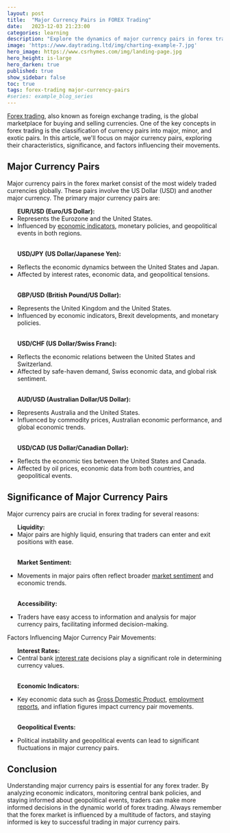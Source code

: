 ```yaml
---
layout: post
title:  "Major Currency Pairs in FOREX Trading"
date:   2023-12-03 21:23:00
categories: learning
description: "Explore the dynamics of major currency pairs in forex trading, from EUR/USD to USD/JPY. Understand key factors influencing their movements."
image: 'https://www.daytrading.ltd/img/charting-example-7.jpg'
hero_image: https://www.csrhymes.com/img/landing-page.jpg
hero_height: is-large
hero_darken: true
published: true
show_sidebar: false
toc: true
tags: forex-trading major-currency-pairs
#series: example_blog_series
---
```


<p><a href="https://www.daytrading.ltd/learning/what-is-forex-trading">Forex trading</a>, also known as foreign exchange trading, is the global marketplace for buying and selling currencies. One of the key concepts in forex trading is the classification of currency pairs into major, minor, and exotic pairs. In this article, we'll focus on major currency pairs, exploring their characteristics, significance, and factors influencing their movements.</p>

## Major Currency Pairs
<p>Major currency pairs in the forex market consist of the most widely traded currencies globally. These pairs involve the US Dollar (USD) and another major currency. The primary major currency pairs are:</p>
<ul>
<strong>EUR/USD (Euro/US Dollar):</strong>

<li>Represents the Eurozone and the United States.</li>
<li>Influenced by <a href="https://www.daytrading.ltd/learning/economic-indicators-in-forex-trading">economic indicators</a>, monetary policies, and geopolitical events in both regions.</li><br>

<strong>USD/JPY (US Dollar/Japanese Yen):</strong>

<li>Reflects the economic dynamics between the United States and Japan.</li>
<li>Affected by interest rates, economic data, and geopolitical tensions.</li><br>

<strong>GBP/USD (British Pound/US Dollar):</strong>

<li>Represents the United Kingdom and the United States.</li>
<li>Influenced by economic indicators, Brexit developments, and monetary policies.</li><br>

<strong>USD/CHF (US Dollar/Swiss Franc):</strong>

<li>Reflects the economic relations between the United States and Switzerland.</li>
<li>Affected by safe-haven demand, Swiss economic data, and global risk sentiment.</li><br>

<strong>AUD/USD (Australian Dollar/US Dollar):</strong>

<li>Represents Australia and the United States.</li>
<li>Influenced by commodity prices, Australian economic performance, and global economic trends.</li><br>

<strong>USD/CAD (US Dollar/Canadian Dollar):</strong>

<li>Reflects the economic ties between the United States and Canada.</li>
<li>Affected by oil prices, economic data from both countries, and geopolitical events.</li>
</ul>

## Significance of Major Currency Pairs
<p>Major currency pairs are crucial in forex trading for several reasons:</p>
<ul>
<strong>Liquidity:</strong>

<li>Major pairs are highly liquid, ensuring that traders can enter and exit positions with ease.</li><br>
  
<strong>Market Sentiment:</strong>

<li>Movements in major pairs often reflect broader <a href="https://www.daytrading.ltd/learning/forex-market-sentiment">market sentiment</a> and economic trends.</li><br>

<strong>Accessibility:</strong>

<li>Traders have easy access to information and analysis for major currency pairs, facilitating informed decision-making.</li>
</ul>

<p>Factors Influencing Major Currency Pair Movements:</p>
<ul>
<strong>Interest Rates:</strong>

<li>Central bank <a href="https://www.daytrading.ltd/learning/interest-rates">interest rate</a> decisions play a significant role in determining currency values.</li><br>

<strong>Economic Indicators:</strong>

<li>Key economic data such as <a href="https://www.daytrading.ltd/learning/gross-domestic-product">Gross Domestic Product</a>, <a href="https://www.daytrading.ltd/learning/employment-report">employment reports</a>, and inflation figures impact currency pair movements.</li><br>

<strong>Geopolitical Events:</strong>

<li>Political instability and geopolitical events can lead to significant fluctuations in major currency pairs.</li>
</ul>

## Conclusion
<p>Understanding major currency pairs is essential for any forex trader. By analyzing economic indicators, monitoring central bank policies, and staying informed about geopolitical events, traders can make more informed decisions in the dynamic world of forex trading. Always remember that the forex market is influenced by a multitude of factors, and staying informed is key to successful trading in major currency pairs.</p>

<script type="application/ld+json">
{
  "@context": "https://schema.org",
  "@type": "FAQPage",
  "mainEntity": [
    {
      "@type": "Question",
      "name": "What are major currency pairs in forex trading?",
      "acceptedAnswer": {
        "@type": "Answer",
        "text": "Major currency pairs in forex trading involve the US Dollar (USD) and another major currency, representing the most widely traded currencies globally."
      }
    },
    {
      "@type": "Question",
      "name": "Which are the primary major currency pairs?",
      "acceptedAnswer": {
        "@type": "Answer",
        "text": "The primary major currency pairs include EUR/USD, USD/JPY, GBP/USD, USD/CHF, AUD/USD, and USD/CAD."
      }
    },
    {
      "@type": "Question",
      "name": "Why are major currency pairs significant in forex trading?",
      "acceptedAnswer": {
        "@type": "Answer",
        "text": "Major currency pairs are crucial due to their high liquidity, reflection of market sentiment, and accessibility for traders to make informed decisions."
      }
    },
    {
      "@type": "Question",
      "name": "What factors influence major currency pair movements?",
      "acceptedAnswer": {
        "@type": "Answer",
        "text": "Factors influencing major currency pairs include interest rates, economic indicators, and geopolitical events such as political instability."
      }
    },
    {
      "@type": "Question",
      "name": "How can traders analyze major currency pairs?",
      "acceptedAnswer": {
        "@type": "Answer",
        "text": "Traders can analyze major currency pairs by monitoring central bank policies, economic indicators, and staying informed about geopolitical events."
      }
    }
  ]
}
</script>